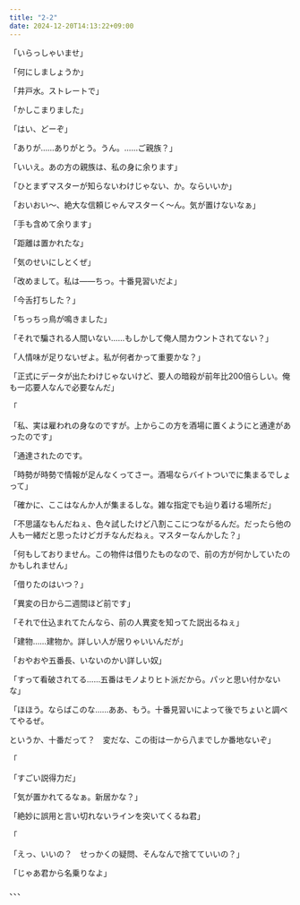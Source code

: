 ```yaml
---
title: "2-2"
date: 2024-12-20T14:13:22+09:00
---
```

「いらっしゃいませ」

「何にしましょうか」

「井戸水。ストレートで」

「かしこまりました」

「はい、どーぞ」

「ありが……ありがとう。うん。……ご親族？」

「いいえ。あの方の親族は、私の身に余ります」

「ひとまずマスターが知らないわけじゃない、か。ならいいか」

「おいおい〜、絶大な信頼じゃんマスターく〜ん。気が置けないなぁ」

「手も含めて余ります」

「距離は置かれたな」

「気のせいにしとくぜ」

「改めまして。私は――ちっ。十番見習いだよ」

「今舌打ちした？」

「ちっちっ鳥が鳴きました」

「それで騙される人間いない……もしかして俺人間カウントされてない？」

「人情味が足りないぜよ。私が何者かって重要かな？」

「正式にデータが出たわけじゃないけど、要人の暗殺が前年比200倍らしい。俺も一応要人なんで必要なんだ」

「












「私、実は雇われの身なのですが。上からこの方を酒場に置くようにと通達があったのです」

「通達されたのです。















「時勢が時勢で情報が足んなくってさー。酒場ならバイトついでに集まるでしょって」

「確かに、ここはなんか人が集まるしな。雑な指定でも辿り着ける場所だ」

「不思議なもんだねぇ、色々試したけど八割ここにつながるんだ。だったら他の人も一緒だと思ったけどガチなんだねぇ。マスターなんかした？」

「何もしておりません。この物件は借りたものなので、前の方が何かしていたのかもしれません」

「借りたのはいつ？」

「異変の日から二週間ほど前です」

「それで仕込まれてたんなら、前の人異変を知ってた説出るねぇ」

「建物……建物か。詳しい人が居りゃいいんだが」

「おやおや五番長、いないのかい詳しい奴」

「すって看破されてる……五番はモノよりヒト派だから。パッと思い付かないな」

「ほほう。ならばこのな……ああ、もう。十番見習いによって後でちょいと調べてやるぜ。









というか、十番だって？　変だな、この街は一から八までしか番地ないぞ」

「










「すごい説得力だ」

「気が置かれてるなぁ。新居かな？」



「絶妙に誤用と言い切れないラインを突いてくるね君」

「








「えっ、いいの？　せっかくの疑問、そんなんで捨てていいの？」

「じゃあ君から名乗りなよ」







、、、
